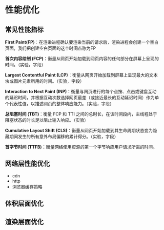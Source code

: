 # 性能优化

## 常见性能指标

**First Paint(FP)**：在渲染进程确认要渲染当前的请求后，渲染进程会创建一个空白页面，我们把创建空白页面的这个时间点称为FP

**首次内容绘制 (FCP)**：衡量从网页开始加载到网页内容的任何部分在屏幕上呈现的时间。（实验，字段）

**Largest Contentful Paint (LCP)**：衡量从网页开始加载到屏幕上呈现最大的文本块或图片元素所用的时间。（实验，字段）

**Interaction to Next Paint (INP)**：衡量与网页进行的每个点按、点击或键盘互动的延迟时间，并根据互动次数选择网页最差（或接近最长的互动延迟时间）作为单个代表性值，以描述网页的整体响应能力。（实验，字段）

**总阻塞时间 (TBT)**：衡量 FCP 和 TTI 之间的总时长，在该时间段内，主线程处于阻塞状态的时长足以阻止输入响应。（实验）

**Cumulative Layout Shift (CLS)**：衡量从网页开始加载到其生命周期状态变为隐藏期间发生的所有意外布局偏移的累计得分。（实验，字段）

**首字节时间 (TTFB)**：衡量网络使用资源的第一个字节响应用户请求所需的时间。

## 网络层性能优化

- cdn
- http
- 浏览器缓存策略


## 体积层面优化

## 渲染层面优化

